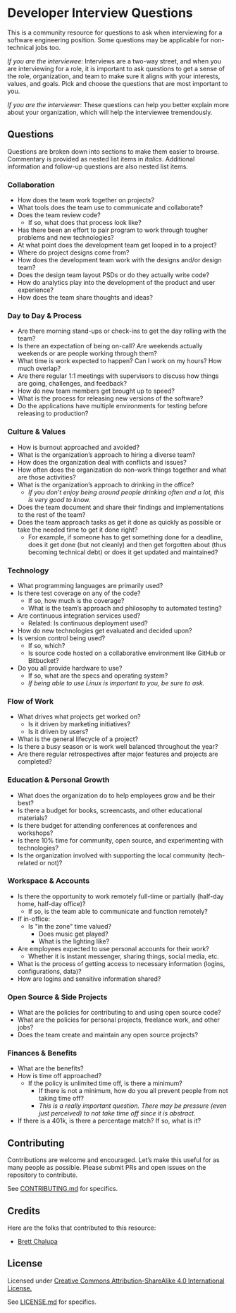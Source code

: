 # Developer Interview Questions

This is a community resource for questions to ask when interviewing for a software engineering position. Some questions may be applicable for non-technical jobs too.

_If you are the interviewee:_ Interviews are a two-way street, and when you are interviewing for a role, it is important to ask questions to get a sense of the role, organization, and team to make sure it aligns with your interests, values, and goals. Pick and choose the questions that are most important to you.

_If you are the interviewer_: These questions can help you better explain more about your organization, which will help the interviewee tremendously.

## Questions

Questions are broken down into sections to make them easier to browse. Commentary is provided as nested list items in _italics_. Additional information and follow-up questions are also nested list items.

### Collaboration

- How does the team work together on projects?
- What tools does the team use to communicate and collaborate?
- Does the team review code?
    - If so, what does that process look like?
- Has there been an effort to pair program to work through tougher problems and new technologies?
- At what point does the development team get looped in to a project?
- Where do project designs come from?
- How does the development team work with the designs and/or design team?
- Does the design team layout PSDs or do they actually write code?
- How do analytics play into the development of the product and user experience?
- How does the team share thoughts and ideas?

### Day to Day & Process

- Are there morning stand-ups or check-ins to get the day rolling with the team?
- Is there an expectation of being on-call? Are weekends actually weekends or are people working through them?
- What time is work expected to happen? Can I work on my hours? How much overlap?
- Are there regular 1:1 meetings with supervisors to discuss how things are going, challenges, and feedback?
- How do new team members get brought up to speed?
- What is the process for releasing new versions of the software?
- Do the applications have multiple environments for testing before releasing to production?

### Culture & Values

- How is burnout approached and avoided?
- What is the organization’s approach to hiring a diverse team?
- How does the organization deal with conflicts and issues?
- How often does the organization do non-work things together and what are those activities?
- What is the organization’s approach to drinking in the office?
    - _If you don’t enjoy being around people drinking often and a lot, this is very good to know._
- Does the team document and share their findings and implementations to the rest of the team?
- Does the team approach tasks as get it done as quickly as possible or take the needed time to get it done right?
  - For example, if someone has to get something done for a deadline, does it get done (but not cleanly) and then get forgotten about (thus becoming technical debt) or does it get updated and maintained?

### Technology

- What programming languages are primarily used?
- Is there test coverage on any of the code?
    - If so, how much is the coverage?
    - What is the team’s approach and philosophy to automated testing?
- Are continuous integration services used?
    - Related: Is continuous deployment used?
- How do new technologies get evaluated and decided upon?
- Is version control being used?
    - If so, which?
    - Is source code hosted on a collaborative environment like GitHub or Bitbucket?
- Do you all provide hardware to use?
    - If so, what are the specs and operating system?
    - _If being able to use Linux is important to you, be sure to ask._

### Flow of Work

- What drives what projects get worked on?
  - Is it driven by marketing initiatives?
  - Is it driven by users?
- What is the general lifecycle of a project?
- Is there a busy season or is work well balanced throughout the year?
- Are there regular retrospectives after major features and projects are completed?

### Education & Personal Growth

- What does the organization do to help employees grow and be their best?
- Is there a budget for books, screencasts, and other educational materials?
- Is there budget for attending conferences at conferences and workshops?
- Is there 10% time for community, open source, and experimenting with technologies?
- Is the organization involved with supporting the local community (tech-related or not)?

### Workspace & Accounts

- Is there the opportunity to work remotely full-time or partially (half-day home, half-day office)?
  - If so, is the team able to communicate and function remotely?
- If in-office:
  - Is "in the zone" time valued?
    - Does music get played?
    - What is the lighting like?
- Are employees expected to use personal accounts for their work?
  - Whether it is instant messenger, sharing things, social media, etc.
- What is the process of getting access to necessary information (logins, configurations, data)?
- How are logins and sensitive information shared?

### Open Source & Side Projects

- What are the policies for contributing to and using open source code?
- What are the policies for personal projects, freelance work, and other jobs?
- Does the team create and maintain any open source projects?

### Finances & Benefits

- What are the benefits?
- How is time off approached?
    - If the policy is unlimited time off, is there a minimum?
        - If there is not a minimum, how do you all prevent people from not taking time off?
        - _This is a really important question. There may be pressure (even just perceived) to not take time off since it is abstract._
- If there is a 401k, is there a percentage match? If so, what is it?

## Contributing

Contributions are welcome and encouraged. Let’s make this useful for as many people as possible. Please submit PRs and open issues on the repository to contribute.

See [CONTRIBUTING.md](https://github.com/brettchalupa/developer-interview-questions/blob/master/CONTRIBUTING.md) for specifics.

## Credits

Here are the folks that contributed to this resource:

- [Brett Chalupa](http://www.brettchalupa.com)

## License

Licensed under [Creative Commons Attribution-ShareAlike 4.0 International License.](http://creativecommons.org/licenses/by-sa/4.0/)

See [LICENSE.md](https://github.com/brettchalupa/developer-interview-questions/blob/master/LICENSE.md) for specifics.
